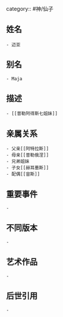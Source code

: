 category:: #神/仙子
## 姓名
	- 迈亚
## 别名
	- Maja
## 描述
	- [[普勒阿得斯七姐妹]]
## 亲属关系
	- 父亲[[阿特拉斯]]
	- 母亲[[普勒俄涅]]
	- 兄弟姐妹
	- 子女[[赫耳墨斯]]
	- 配偶[[宙斯]]
## 重要事件
	-
## 不同版本
	-
## 艺术作品
	-
## 后世引用
	-
